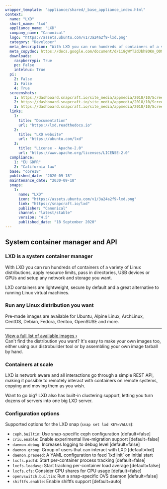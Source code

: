```yaml
---
wrapper_template: "appliance/shared/_base_appliance_index.html"
context:
  name: "LXD"
  short_name: "lxd"
  appliance_name: "LXD"
  company_name: "Canonical"
  logo: "https://assets.ubuntu.com/v1/3a24a2f9-lxd.png"
  category: "Developer"
  meta_description: "With LXD you can run hundreds of containers of a variety of Linux distributions, apply resource limits, pass in directories, USB devices or GPUs and setup any network and storage you want."
  meta_copydoc: https://docs.google.com/document/d/1i8gWYTZdJbh8OKm_OO9pVCx1o4_JVaEtr4XN5F4eWNU/edit?tab=t.0
  downloads:
    raspberrypi: True
    pc: False
    intelnuc: True
  pi:
    2: False
    3: False
    4: True
  screenshots:
    1: https://dashboard.snapcraft.io/site_media/appmedia/2018/10/Screenshot_from_2018-10-26_12-57-24.png
    2: https://dashboard.snapcraft.io/site_media/appmedia/2018/10/Screenshot_from_2018-10-26_14-20-14.png
    3: https://dashboard.snapcraft.io/site_media/appmedia/2018/10/Screenshot_from_2018-10-26_14-21-43.png
  links:
    1:
      title: "Documentation"
      url: "https://lxd.readthedocs.io"
    2:
      title: "LXD website"
      url: "https://ubuntu.com/lxd"
    3:
      title: "License - Apache-2.0"
      url: "https://www.apache.org/licenses/LICENSE-2.0"
  compliance:
    1: "EU GDPR"
    2: "California law"
  base: "core18"
  published_date: "2020-09-18"
  maintenance_date: "2030-09-18"
  snaps:
    1:
      name: "LXD"
      icon: "https://assets.ubuntu.com/v1/3a24a2f9-lxd.png"
      link: "https://snapcraft.io/lxd"
      publisher: "Canonical"
      channel: "latest/stable"
      version: "4.5"
      published_date: "18 September 2020"
---
```


<h2> System container manager and API</h2>

<h3 class="p-heading--4">LXD is a system container manager</h3>

With LXD you can run hundreds of containers of a variety of Linux distributions, apply resource limits, pass in directories, USB devices or GPUs and setup any network and storage you want.

LXD containers are lightweight, secure by default and a great alternative to running Linux virtual machines.

<h3 class="p-heading--4">Run any Linux distribution you want</h3>

Pre-made images are available for Ubuntu, Alpine Linux, ArchLinux, CentOS, Debian, Fedora, Gentoo, OpenSUSE and more.

<hr class="p-rule--muted" />
<a href="https://images.linuxcontainers.org">View a full list of available images&nbsp;&rsaquo;</a>

<br />
Can't find the distribution you want? It's easy to make your own images too, either using our distrobuilder tool or by assembling your own image tarball by hand.

<h3 class="p-heading--4">Containers at scale</h3>

LXD is network aware and all interactions go through a simple REST API, making it possible to remotely interact with containers on remote systems, copying and moving them as you wish.

Want to go big? LXD also has built-in clustering support, letting you turn dozens of servers into one big LXD server.

<h3 class="p-heading--4">Configuration options</h3>

Supported options for the LXD snap (`snap set lxd KEY=VALUE`):

<ul class="p-list--divided">
  <li class="p-list__item has-bullet"><code>ceph.builtin</code>: Use snap-specific ceph configuration [default=false]</li>
  <li class="p-list__item has-bullet"><code>criu.enable</code>: Enable experimental live-migration support [default=false]</li>
  <li class="p-list__item has-bullet"><code>daemon.debug</code>: Increases logging to debug level [default=false]</li>
  <li class="p-list__item has-bullet"><code>daemon.group</code>: Group of users that can interact with LXD [default=lxd]</li>
  <li class="p-list__item has-bullet"><code>daemon.preseed</code>: A YAML configuration to feed `lxd init` on initial start</li>
  <li class="p-list__item has-bullet"><code>lxcfs.pidfd</code>: Start per-container process tracking [default=false]</li>
  <li class="p-list__item has-bullet"><code>lxcfs.loadavg</code>: Start tracking per-container load average [default=false]</li>
  <li class="p-list__item has-bullet"><code>lxcfs.cfs</code>: Consider CPU shares for CPU usage [default=false]</li>
  <li class="p-list__item has-bullet"><code>openvswitch.builtin</code>: Run a snap-specific OVS daemon [default=false]</li>
  <li class="p-list__item has-bullet"><code>shiftfs.enable</code>: Enable shiftfs support [default=auto]</li>
</ul>
